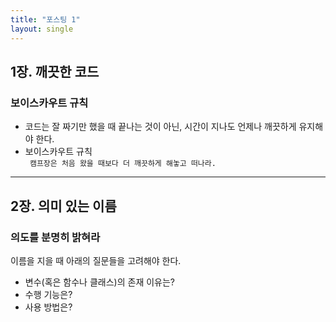 ```yaml
---
title: "포스팅 1"
layout: single
---
```


## 1장. 깨끗한 코드

### 보이스카우트 규칙

* 코드는 잘 짜기만 했을 때 끝나는 것이 아닌, 시간이 지나도 언제나 깨끗하게 유지해야 한다.
* 보이스카우트 규칙  
  ` 캠프장은 처음 왔을 때보다 더 깨끗하게 해놓고 떠나라.`

---

## 2장. 의미 있는 이름

### 의도를 분명히 밝혀라

이름을 지을 때 아래의 질문들을 고려해야 한다.

* 변수(혹은 함수나 클래스)의 존재 이유는?
* 수행 기능은?
* 사용 방법은?
